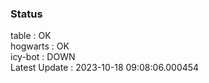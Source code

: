 ### Status


table : OK  
hogwarts : OK  
icy-bot : DOWN  
Latest Update : 2023-10-18 09:08:06.000454
